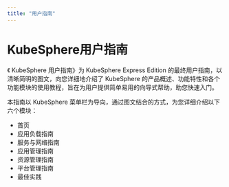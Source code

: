 ```yaml
---
title: "用户指南"
---
```



# KubeSphere用户指南

《 KubeSphere 用户指南》为 KubeSphere Express Edition 的最终用户指南，以清晰简明的图文，向您详细地介绍了 KubeSphere 的产品概述、功能特性和各个功能模块的使用教程，旨在为用户提供简单易用的向导式帮助，助您快速入门。


本指南以 KubeSphere 菜单栏为导向，通过图文结合的方式，为您详细介绍以下六个模块：

- 首页
- 应用负载指南
- 服务与网络指南
- 应用管理指南
- 资源管理指南
- 平台管理指南
- 最佳实践
